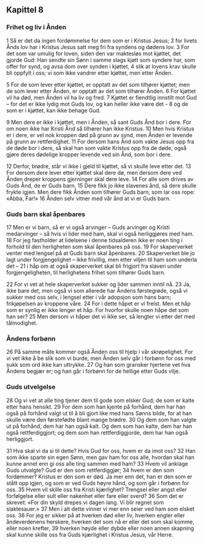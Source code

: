 ## Kapittel 8

### Frihet og liv i Ånden

1 Så er det da ingen fordømmelse for dem som er i Kristus Jesus;
2 for livets Ånds lov har i Kristus Jesus satt meg fri fra syndens og dødens lov.
3 For det som var umulig for loven, siden den var maktesløs mot kjøttet, det gjorde Gud: Han sendte sin Sønn i samme slags kjøtt som syndere har, som offer for synd, og avsa dom over synden i kjøttet,
4 slik at lovens krav skulle bli oppfylt i oss; vi som ikke vandrer etter kjøttet, men etter Ånden.

5 For de som lever etter kjøttet, er opptatt av det som tilhører kjøttet; men de som lever etter Ånden, er opptatt av det som tilhører Ånden.
6 For kjøttet vil ha død, men Ånden vil ha liv og fred.
7 Kjøttet er fiendtlig innstilt mot Gud – for det er ikke lydig mot Guds lov, og kan heller ikke være det -
8 og de som er i kjøttet, kan ikke behage Gud.

9 Men dere er ikke i kjøttet, men i Ånden, så sant Guds Ånd bor i dere. For om noen ikke har Kristi Ånd så tilhører han ikke Kristus.
10 Men hvis Kristus er i dere, er vel nok kroppen død på grunn av synd, men Ånden er levende på grunn av rettferdighet.
11 For dersom hans Ånd som vakte Jesus opp fra de døde bor i dere, så skal han som vakte Kristus opp fra de døde, også gjøre deres dødelige kropper levende ved sin Ånd, som bor i dere.

12 Derfor, brødre, står vi ikke i gjeld til kjøttet, så vi skulle leve etter det.
13 For dersom dere lever etter kjøttet skal dere dø, men dersom dere ved Ånden dreper kroppens gjerninger skal dere leve.
14 For alle som drives av Guds Ånd, de er Guds barn.
15 Dere fikk jo ikke slavenes ånd, så dere skulle frykte igjen. Men dere fikk Ånden som tilhører Guds barn, som lar oss rope: «Abba, Far!»
16 Ånden selv vitner med vår ånd at vi er Guds barn.

### Guds barn skal åpenbares

17 Men er vi barn, så er vi også arvinger – Guds arvinger og Kristi medarvinger – så hvis vi lider med ham, skal vi også herliggjøres med ham.
18 For jeg fastholder at lidelsene i denne tidsalderen ikke er noen ting i forhold til den herligheten som skal åpenbares på oss.
19 For skaperverket venter med lengsel på at Guds barn skal åpenbares.
20 Skaperverket ble jo lagt under forgjengelighet – ikke frivillig, men etter viljen til ham som underla det – 
21 i håp om at også skaperverket skal bli frigjort fra slaveri under forgjengeligheten, til herlighetens frihet som tilhører Guds barn.

22 For vi vet at hele skaperverket sukker og lider sammen inntil nå.
23 Ja, ikke bare det, men også vi som allerede har Åndens førstegrøde, også vi sukker med oss selv, i lengsel etter i vår adopsjon som hans barn; frikjøpelsen av kroppene våre.
24 For i dette håpet er vi frelst. Men et håp som er synlig er ikke lenger et håp. For hvorfor skulle noen håpe det som han ser?
25 Men dersom vi håper det vi ikke ser, så lengter vi etter det med tålmodighet.

### Åndens forbønn

26 På samme måte kommer også Ånden oss til hjelp i vår skrøpelighet. For vi vet ikke å be slik som vi burde, men Ånden selv går i forbønn for oss med sukk som ord ikke kan uttrykke.
27 Og han som gransker hjertene vet hva Åndens begjær er; og han går i forbønn for de hellige etter Guds vilje.

### Guds utvelgelse

28 Og vi vet at alle ting tjener dem til gode som elsker Gud; de som er kalte etter hans hensikt.
29 For dem som han kjente på forhånd, dem har han også på forhånd valgt ut til å bli gjort like med hans Sønns bilde, for at han skulle være den førstefødte blant mange brødre.
30 Og dem som han valgte ut på forhånd, dem har han også kalt. Og dem som han kalte, dem har han også rettferdiggjort; og dem som han rettferdiggjorde, dem har han også herliggjort.

31 Hva skal vi da si til dette? Hvis Gud for oss, hvem er da imot oss?
32 Han som ikke sparte sin egen Sønn, men gav ham for oss alle, hvordan skal han kunne annet enn gi oss alle ting sammen med ham?
33 Hvem vil anklage Guds utvalgte? Gud er den som rettferdiggjør;
34 hvem er den som fordømmer? Kristus er den som er død. Ja mer enn det, han er den som er stått opp igjen, og som er ved Guds høyre hånd, og som går i forbønn for oss.
35 Hvem vil skille oss fra Kristi kjærlighet? Trengsel eller angst eller forfølgelse eller sult eller nakenhet eller fare eller sverd?
36 Som det er skrevet: «For din skyld drepes vi dagen lang. Vi blir regnet som slaktesauer.»
37 Men i alt dette vinner vi mer enn seier ved ham som elsket oss.
38 For jeg er sikker på at hverken død eller liv, hverken engler eller åndeverdenens herskere, hverken det som nå er eller det som skal komme, eller noen krefter,
39 hverken høyde eller dybde eller noen annen skapning skal kunne skille oss fra Guds kjærlighet i Kristus Jesus, vår Herre.
